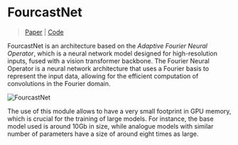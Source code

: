 # FourcastNet

> [Paper](https://arxiv.org/abs/2202.11214) | [Code](https://github.com/NVlabs/FourCastNet)

FourcastNet is an architecture based on the *Adaptive Fourier Neural Operator*, which is a neural network model designed for high-resolution inputs, fused with a
vision transformer backbone. The Fourier Neural Operator is a neural network architecture that uses
a Fourier basis to represent the input data, allowing for the efficient computation of convolutions in
the Fourier domain. 

![FourcastNet](../imgs/fourcastnet1.png)

The use of this module allows to have a very small footprint in GPU memory,
which is crucial for the training of large models. For instance, the base model used is
around 10Gb in size, while analogue models with similar number of parameters have a size of around
eight times as large.
